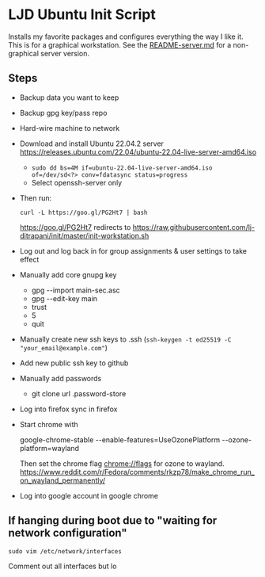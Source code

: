 LJD Ubuntu Init Script
===============================================================================

Installs my favorite packages and configures everything the way I like it.
This is for a graphical workstation.
See the [README-server.md](README-server.md) for a non-graphical server version.


Steps
-----

- Backup data you want to keep
- Backup gpg key/pass repo
- Hard-wire machine to network
- Download and install Ubuntu 22.04.2 server
  <https://releases.ubuntu.com/22.04/ubuntu-22.04-live-server-amd64.iso>
    - `sudo dd bs=4M if=ubuntu-22.04-live-server-amd64.iso of=/dev/sd<?> conv=fdatasync status=progress`
    - Select openssh-server only
- Then run:
    ```
    curl -L https://goo.gl/PG2Ht7 | bash
    ```
    <https://goo.gl/PG2Ht7> redirects to
    <https://raw.githubusercontent.com/lj-ditrapani/init/master/init-workstation.sh>
- Log out and log back in for group assignments & user settings to take effect
- Manually add core gnupg key
    - gpg --import main-sec.asc
    - gpg --edit-key main
    - trust
    - 5
    - quit
- Manually create new ssh keys to .ssh (`ssh-keygen -t ed25519 -C "your_email@example.com"`)
- Add new public ssh key to github
- Manually add passwords
    - git clone url .password-store
- Log into firefox sync in firefox
- Start chrome with

    google-chrome-stable --enable-features=UseOzonePlatform --ozone-platform=wayland

  Then set the chrome flag <chrome://flags> for ozone to wayland.
  <https://www.reddit.com/r/Fedora/comments/rkzp78/make_chrome_run_on_wayland_permanently/>
- Log into google account in google chrome


If hanging during boot due to "waiting for network configuration"
-----------------------------------------------------------------

    sudo vim /etc/network/interfaces

Comment out all interfaces but lo
